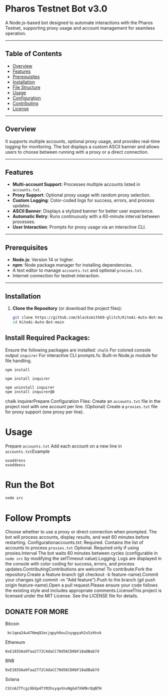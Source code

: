 # Pharos Testnet Bot v3.0

A Node.js-based bot designed to automate interactions with the Pharos Testnet, supporting proxy usage and account management for seamless operation.

---

## Table of Contents
- [Overview](#overview)
- [Features](#features)
- [Prerequisites](#prerequisites)
- [Installation](#installation)
- [File Structure](#file-structure)
- [Usage](#usage)
- [Configuration](#configuration)
- [Contributing](#contributing)
- [License](#license)

---

## Overview
It supports multiple accounts, optional proxy usage, and provides real-time logging for monitoring. The bot displays a custom ASCII banner and allows users to choose between running with a proxy or a direct connection.

---

## Features
- **Multi-account Support**: Processes multiple accounts listed in `accounts.txt`.
- **Proxy Support**: Optional proxy usage with random proxy selection.
- **Custom Logging**: Color-coded logs for success, errors, and process updates.
- **ASCII Banner**: Displays a stylized banner for better user experience.
- **Automatic Retry**: Runs continuously with a 60-minute interval between processes.
- **User Interaction**: Prompts for proxy usage via an interactive CLI.

---

## Prerequisites
- **Node.js**: Version 14 or higher.
- **npm**: Node package manager for installing dependencies.
- A text editor to manage `accounts.txt` and optional `proxies.txt`.
- Internet connection for testnet interaction.

---

## Installation
1. **Clone the Repository** (or download the project files):
   ```bash
   git clone https://github.com/blacksmith69-glitch/KiteAi-Auto-Bot-main
   cd KiteAi-Auto-Bot-main
   ```
## Install Required Packages:
Ensure the following packages are installed:
`chalk` For colored console output
`inquirer` 
For interactive CLI prompts.fs:
Built-in Node.js module for file handling.
```
npm install
```
```
npm install inquirer
```
```
npm uninstall inquirer
npm install inquirer@8
```

chalk inquirerPrepare Configuration Files:
Create an `accounts.txt` file in the project root with one account per line.
(Optional) Create a `proxies.txt` file for proxy support (one proxy per line).

# Usage
Prepare `accounts.txt`
Add each account on a new line in `accounts.txt`Example
```
oxaddress
oxaddeess
```
# Run the Bot
```
node src
```
# Follow Prompts
Choose whether to use a proxy or direct connection when prompted.
The bot will process accounts, display results, and wait 60 minutes before restarting.
Configurationaccounts.txt: Required. Contains the list of accounts to process `proxies.txt`
Optional. Required only if using proxies.Interval
The bot waits 60 minutes between cycles (configurable in `node src` by modifying the setTimeout value).Logging: Logs are displayed in the console with color coding for success, errors, and process updates.ContributingContributions are welcome! To contribute:Fork the repository.Create a feature branch (git checkout -b feature-name).Commit your changes (git commit -m "Add feature").Push to the branch (git push origin feature-name).Open a pull request.Please ensure your code follows the existing style and includes appropriate comments.LicenseThis project is licensed under the MIT License. See the LICENSE file for details.

## DONATE FOR MORE ##

 Bitcoin
```
 bc1qea24u476mq92ecjqpyh9uu2syqpyah2x5zkhsk
```
Ethereum 
```
0xE1035Aa9faa2772C4daCC70d56CD0bF18aDBab7d
```
BNB
```
0xE1035Aa9faa2772C4daCC70d56CD0bF18aDBab7d
```
Solana
```
CSCn6JTfcgi9bXp4TtM3hsyqxVnxNgG47XkMkrQqNTH
```
